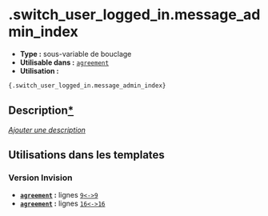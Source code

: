# .switch_user_logged_in.message_admin_index
* __Type :__ sous-variable de bouclage
* __Utilisable dans :__ [`agreement`](../tpl/agreement.md#readme)
* __Utilisation :__

```html
{.switch_user_logged_in.message_admin_index}
```

## Description[*](https://fa-tvars.appspot.com/var/.switch_user_logged_in.message_admin_index)
[*Ajouter une description*](https://fa-tvars.appspot.com/var/.switch_user_logged_in.message_admin_index)

## Utilisations dans les templates

### Version Invision
* __[`agreement`](../tpl/agreement.md#readme) :__ lignes [`9`](../src/invision/agreement.tpl#L9)[`<->`](../src/invision/agreement.tpl#L9-L9)[`9`](../src/invision/agreement.tpl#L9)
* __[`agreement`](../tpl/agreement.md#readme) :__ lignes [`16`](../src/invision/agreement.tpl#L16)[`<->`](../src/invision/agreement.tpl#L16-L16)[`16`](../src/invision/agreement.tpl#L16)

